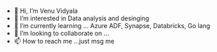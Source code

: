 - 👋 Hi, I’m Venu Vidyala
- 👀 I’m interested in Data analysis and desinging
- 🌱 I’m currently learning ... Azure ADF, Synapse, Databricks, Go lang
- 💞️ I’m looking to collaborate on ...
- 📫 How to reach me ...just msg me

<!---
venuDev/venuDev is a ✨ special ✨ repository because its `README.md` (this file) appears on your GitHub profile.
You can click the Preview link to take a look at your changes.
--->
